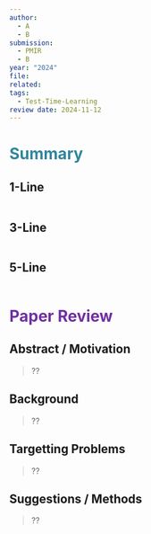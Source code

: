 ```yaml
---
author:
  - A
  - B
submission:
  - PMIR
  - B
year: "2024"
file: 
related: 
tags:
  - Test-Time-Learning
review date: 2024-11-12
---
```

# <font color="#31859b">Summary</font>

## 1-Line

```
```
## 3-Line

```
```
## 5-Line

```
```


# <font color="#7030a0">Paper Review</font>

## Abstract / Motivation

> ??

## Background

> ??

## Targetting Problems

> ??

## Suggestions / Methods

> ??


